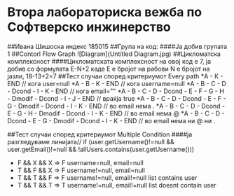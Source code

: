 # Втора лабораториска вежба по Софтверско инжинерство

##Ивана Шишоска индекс 185015
##Група на код:
####Ја добив групата 1
##Contorl Flow Graph
![Diagram](Untitled Diagram.jpg)
##Цикломатска комплексност
####Цикломатската комплексност на овој код е 7, ја добив со формулата E-N+2 каде Е е бројот на рабови N е бројот на јазли, 18-13+2=7
##Тест случаи според критериумот Every path
*А - К - ЕND // кога user=null
*A - B - K - END // кога username=null
*A - B - C - D - Dcond - I - K - END // кога email=""
*A - B - C - D - Dcond - E - F - G - H - Dmodif - Dcond - I - J - END // враќја true 
*A - B - C - D - Dcond - E - F - G - Dmodif - Dcond - I - K - END // во email нема .
*A - B - C - D - Dcond - E - G - H - Dmodif - Dcond - I - K - END // во email нема @
*A - B - C - D - Dcond - E - G - Dmodif - Dcond - I - K - END // во email нема ни @ ни .


##Тест случаи според критериумот Multiple Condition
####ја разгледуваме линијата//  if (user.getUsername()!=null && user.getEmail()!=null && !allUsers.contains(user.getUsername()))
* F && X && X => F username=null, email=null
* T && F && X => F username!=null, email=null 
* T && T && F => F username!=null, email!=null list contains user
* T && T && T => T username!=null, email!=null list doesnt contain user




